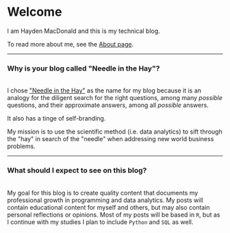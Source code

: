 # Welcome
  
I am Hayden MacDonald and this is my technical blog.

To read more about me, see the <a href="/page/about">About page</a>.
&nbsp;  

----

### Why is your blog called "Needle in the Hay"?
&nbsp;  
I chose ["Needle in the Hay"](https://dictionary.cambridge.org/dictionary/english/a-needle-in-a-haystack) as the name for my blog because it is an analogy for the diligent search for the right questions, among many *possible* questions, and their approximate answers, among all *possible* answers.  

It also has a tinge of self-branding.  

My mission is to use the scientific method (i.e. data analytics) to sift through the "hay" in search of the "needle" when addressing new world business problems.
&nbsp;  

----
 
### What should I expect to see on this blog?
&nbsp;  
My goal for this blog is to create quality content that documents my professional growth in programming and data analytics. My posts will contain educational content for myself and others, but may also contain personal reflections or opinions. Most of my posts will be based in `R`, but as I continue with my studies I plan to include `Python` and `SQL` as well.
